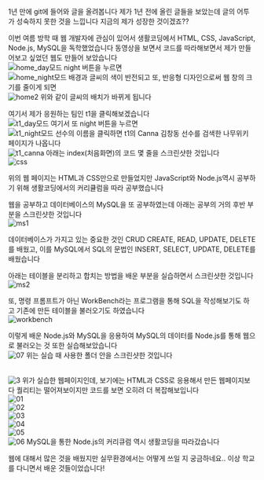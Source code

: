 1년 만에 git에 들어와 글을 올려봅니다
제가 1년 전에 올린 글들을 보았는데 글의 어투가 성숙하지 못한 것을 느낍니다
지금의 제가 성장한 것이겠죠??


이번 여름 방학 때 웹 개발자에 관심이 있어서
생활코딩에서 HTML, CSS, JavaScript, Node.js, MySQL을 독학했었습니다
동영상을 보면서 코드를 따라해보면서 제가 만들어보고 싶었던 웹도 만들어 보았습니다
<br>![home_day모드](https://user-images.githubusercontent.com/38243724/97449282-d8da0680-1974-11eb-9a4d-4301dc0a5408.png)
night 버튼을 누르면
<br>![home_night모드](https://user-images.githubusercontent.com/38243724/97449357-eabba980-1974-11eb-8564-f3e54cbb8a63.png)
배경과 글씨의 색이 반전되고
또, 반응형 디자인으로써 웹 창의 크기를 줄이게 되면
<br>![home2](https://user-images.githubusercontent.com/38243724/97450338-fa87bd80-1975-11eb-95e2-1ad06d6a8f25.png)
위와 같이 글씨의 배치가 바뀌게 됩니다

여기서 제가 응원하는 팀인 t1을 클릭해보겠습니다
<br>![t1_day모드](https://user-images.githubusercontent.com/38243724/97449488-1179e000-1975-11eb-8c42-f360e0ae46e7.png)
여기서 또 night 버튼을 누르면
<br>![t1_night모드](https://user-images.githubusercontent.com/38243724/97449555-235b8300-1975-11eb-93de-d118dd58bb19.png)
선수의 이름을 클릭하면 t1의 Canna 김창동 선수를 검색한 나무위키 페이지가 나옵니다
<br>![t1_canna](https://user-images.githubusercontent.com/38243724/97449638-3b330700-1975-11eb-82c4-ea9a78573c0b.png)
아래는 index(처음화면)의 코드 몇 줄을 스크린샷한 것입니다
<br>![css](https://user-images.githubusercontent.com/38243724/97452830-7d117c80-1978-11eb-9c60-e0c365f54797.png)


위의 웹 페이지는 HTML과 CSS만으로 만들었지만
JavaScript와 Node.js역시 공부하기 위해 생활코딩에서의 커리큘럼을 따라 공부했습니다


웹을 공부하고 데이터베이스의 MySQL을 또 공부하였는데 아래는 공부의 거의 후반 부분을 스크린샷한 것입니다
<br>![ms1](https://user-images.githubusercontent.com/38243724/97453055-b8ac4680-1978-11eb-8048-58ee7a08892a.png)

데이터베이스가 가지고 있는 중요한 것인 CRUD CREATE, READ, UPDATE, DELETE를 배웠고, 이를 MySQL에서 SQL의 문법인 INSERT, SELECT, UPDATE, DELETE를 배웠습니다

아래는 테이블을 분리하고 합치는 방법을 배운 부분을 실습하면서 스크린샷한 것입니다 
<br>![ms2](https://user-images.githubusercontent.com/38243724/97454154-c9a98780-1979-11eb-83ef-90cfb63265a8.png)

또, 명령 프롬프트가 아닌 WorkBench라는 프로그램을 통해 SQL을 작성해보기도 하고 기존에 만든 테이블을 불러오기도 하였습니다
<br>![workbench](https://user-images.githubusercontent.com/38243724/97454403-142b0400-197a-11eb-89fd-f1e56a60b79d.png)


이렇게 배운 Node.js와 MySQL을 응용하여 MySQL의 데이터를 Node.js를 통해 웹으로 불러오는 것 또한 실습해보았습니다
<br>![07](https://user-images.githubusercontent.com/38243724/97460277-f6f93400-197f-11eb-9581-c8cb229dcfd7.PNG)
위는 실습 때 사용한 폴더 안을 스크린샷한 것입니다

<br>![3](https://user-images.githubusercontent.com/38243724/97454939-a7643980-197a-11eb-88e2-fa8654c73e06.png)
위가 실습한 웹페이지인데, 보기에는 HTML과 CSS로 응용해서 만든 웹페이지보다 퀄리티는 떨어져보이지만
코드를 보면 오히려 더 복잡해보입니다
<br>![01](https://user-images.githubusercontent.com/38243724/97455505-4852f480-197b-11eb-892d-68a0fedbf58b.png)
<br>![02](https://user-images.githubusercontent.com/38243724/97455587-5c96f180-197b-11eb-92db-20630567a29c.png)
<br>![03](https://user-images.githubusercontent.com/38243724/97455616-63256900-197b-11eb-9686-0d519d6d6529.png)
<br>![04](https://user-images.githubusercontent.com/38243724/97455643-691b4a00-197b-11eb-9b67-1307c940a99d.png)
<br>![05](https://user-images.githubusercontent.com/38243724/97455663-6f112b00-197b-11eb-9c70-d1a4583a1db6.png)
<br>![06](https://user-images.githubusercontent.com/38243724/97455682-73d5df00-197b-11eb-809a-25406d5e1570.png)
MySQL을 통한 Node.js의 커리큐럼 역시 생활코딩을 따라갔습니다

웹에 대해서 많은 것을 배웠지만 실무환경에서는 어떻게 쓰일 지 궁금하네요..
이상 학교를 다니면서 배운 것들이었습니다!

